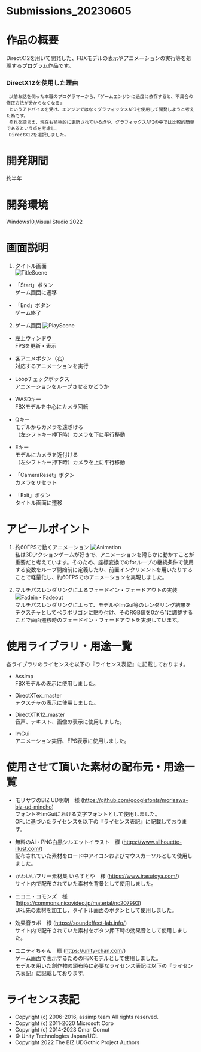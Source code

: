 # Submissions_20230605

# 作品の概要
  DirectX12を用いて開発した、FBXモデルの表示やアニメーションの実行等を処理するプログラム作品です。  
  ### DirectX12を使用した理由  
     以前お話を伺った本職のプログラマーから、「ゲームエンジンに過度に依存すると、不具合の修正方法が分からなくなる」  
     というアドバイスを受け、エンジンではなくグラフィックスAPIを使用して開発しようと考えた為です。  
     それを踏まえ、現在も積極的に更新されている点や、グラフィックスAPIの中では比較的簡単であるという点を考慮し、  
     DirectX12を選択しました。  

# 開発期間
  約半年  

# 開発環境
  Windows10,Visual Studio 2022  

# 画面説明
  1.	タイトル画面  
  ![TitleScene](https://github.com/murata-takumi/Submissions_20230603/blob/main/img/TitleScene.png)  
  - 「Start」ボタン  
    ゲーム画面に遷移  
  
  - 「End」ボタン  
    ゲーム終了

  2. ゲーム画面 
  ![PlayScene](https://github.com/murata-takumi/Submissions_20230603/blob/main/img/PlayScene.png)  
  - 左上ウィンドウ  
    FPSを更新・表示  
  - 各アニメボタン（右）  
    対応するアニメーションを実行  
  
  - Loopチェックボックス  
    アニメーションをループさせるかどうか
  
  - WASDキー  
    FBXモデルを中心にカメラ回転  
  
  - Qキー  
    モデルからカメラを遠ざける  
	 （左シフトキー押下時）カメラを下に平行移動  
 
  - Eキー  
    モデルにカメラを近付ける  
		（左シフトキー押下時）カメラを上に平行移動  
  
  - 「CameraReset」ボタン  
    カメラをリセット  
  
  - 「Exit」ボタン  
    タイトル画面に遷移  

# アピールポイント
  1.	約60FPSで動くアニメーション
    ![Animation](https://github.com/murata-takumi/Submissions_20230605/blob/master/img/Animation.gif)   
    私は3Dアクションゲームが好きで、アニメーションを滑らかに動かすことが重要だと考えています。そのため、座標変換でのforループの継続条件で使用する変数をループ開始前に定義したり、前置インクリメントを用いたりすることで軽量化し、約60FPSでのアニメーションを実現しました。
  
  2.	マルチパスレンダリングによるフェードイン・フェードアウトの実装  
    ![Fadein・Fadeout](https://github.com/murata-takumi/Submissions_20230605/blob/master/img/Fadein・Fadeout.gif)   
    マルチパスレンダリングによって、モデルやImGui等のレンダリング結果をテクスチャとしてペラポリゴンに貼り付け、そのRGB値を0から1に調整することで画面遷移時のフェードイン・フェードアウトを実現しています。

# 使用ライブラリ・用途一覧
各ライブラリのライセンスを以下の『ライセンス表記』に記載しております。
- Assimp  
  FBXモデルの表示に使用しました。  

- DirectXTex_master  
  テクスチャの表示に使用しました。  

- DirectXTK12_master  
  音声、テキスト、画像の表示に使用しました。  

- ImGui  
  アニメーション実行、FPS表示に使用しました。  

# 使用させて頂いた素材の配布元・用途一覧
-	モリサワのBIZ UD明朝　様 (https://github.com/googlefonts/morisawa-biz-ud-mincho)  
  フォントをImGuiにおける文字フォントとして使用しました。  
  OFLに基づいたライセンスを以下の『ライセンス表記』に記載しております。  
  
- 無料のAi・PNG白黒シルエットイラスト　様 (https://www.silhouette-illust.com/)  
  配布されていた素材をロード中アイコンおよびマウスカーソルとして使用しました。  
  
- かわいいフリー素材集 いらすとや　様 (https://www.irasutoya.com/)  
  サイト内で配布されていた素材を背景として使用しました。  
  
- ニコニ・コモンズ　様 (https://commons.nicovideo.jp/material/nc207993)  
  URL先の素材を加工し、タイトル画面のボタンとして使用しました。  
  
- 効果音ラボ　様 (https://soundeffect-lab.info/)  
  サイト内で配布されていた素材をボタン押下時の効果音として使用しました。  
  
- ユニティちゃん　様 (https://unity-chan.com/)  
  ゲーム画面で表示するためのFBXモデルとして使用しました。  
  モデルを用いた創作物の頒布時に必要なライセンス表記は以下の『ライセンス表記』に記載しております。  

# ライセンス表記
- Copyright (c) 2006-2016, assimp team All rights reserved.
- Copyright (c) 2011-2020 Microsoft Corp
- Copyright (c) 2014-2023 Omar Cornut 
- © Unity Technologies Japan/UCL
- Copyright 2022 The BIZ UDGothic Project Authors
